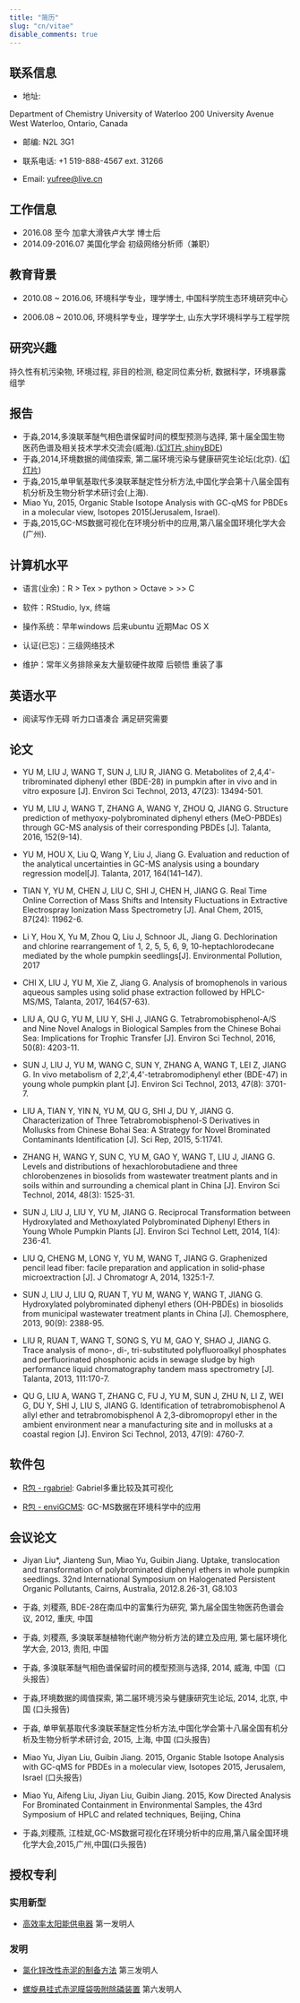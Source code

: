```yaml
---
title: "简历"
slug: "cn/vitae"
disable_comments: true
---
```


## 联系信息

- 地址: 

Department of Chemistry
University of Waterloo
200 University Avenue West
Waterloo, Ontario, Canada 

- 邮编: N2L 3G1

- 联系电话: +1 519-888-4567 ext. 31266

- Email: yufree@live.cn

## 工作信息

- 2016.08 至今 加拿大滑铁卢大学 博士后
- 2014.09-2016.07 美国化学会 初级网络分析师（兼职）

## 教育背景

- 2010.08 ~ 2016.06, 环境科学专业，理学博士, 中国科学院生态环境研究中心

- 2006.08 ~ 2010.06, 环境科学专业，理学学士, 山东大学环境科学与工程学院 

## 研究兴趣

持久性有机污染物, 环境过程, 非目的检测, 稳定同位素分析, 数据科学，环境暴露组学

## 报告

- 于淼,2014,多溴联苯醚气相色谱保留时间的模型预测与选择, 第十届全国生物医药色谱及相关技术学术交流会(威海).([幻灯片](https://github.com/yufree/presentation/blob/master/20140420weihai.pdf),[shinyBDE](https://github.com/yufree/shinyBDE))
- 于淼,2014,环境数据的阈值探索, 第二届环境污染与健康研究生论坛(北京). ([幻灯片](http://yufree.github.io/presentation/threshold/threshold))
- 于淼,2015,单甲氧基取代多溴联苯醚定性分析方法,中国化学会第十八届全国有机分析及生物分析学术研讨会(上海).
- Miao Yu, 2015, Organic Stable Isotope Analysis with GC-qMS for PBDEs in a molecular view, Isotopes 2015(Jerusalem, Israel).
- 于淼,2015,GC-MS数据可视化在环境分析中的应用,第八届全国环境化学大会(广州).

## 计算机水平

- 语言(业余)：R > Tex > python > Octave >  >> C

- 软件：RStudio, lyx, 终端

- 操作系统：早年windows 后来ubuntu 近期Mac OS X

- 认证(已忘)：三级网络技术

- 维护：常年义务排除亲友大量软硬件故障 后顿悟 重装了事

## 英语水平

- 阅读写作无碍 听力口语凑合 满足研究需要

## 论文

- YU M, LIU J, WANG T, SUN J, LIU R, JIANG G. Metabolites of 2,4,4'-tribrominated diphenyl ether (BDE-28) in pumpkin after in vivo and in vitro exposure [J]. Environ Sci Technol, 2013, 47(23): 13494-501.

- YU M, LIU J, WANG T, ZHANG A, WANG Y, ZHOU Q, JIANG G. Structure prediction of methyoxy-polybrominated diphenyl ethers (MeO-PBDEs) through GC-MS analysis of their corresponding PBDEs [J]. Talanta, 2016, 152(9-14).

- YU M, HOU X, Liu Q, Wang Y, Liu J, Jiang G. Evaluation and reduction of the analytical uncertainties in GC-MS analysis using a boundary regression model[J]. Talanta, 2017, 164(141–147). 

- TIAN Y, YU M, CHEN J, LIU C, SHI J, CHEN H, JIANG G. Real Time Online Correction of Mass Shifts and Intensity Fluctuations in Extractive Electrospray Ionization Mass Spectrometry [J]. Anal Chem, 2015, 87(24): 11962-6.

- Li Y, Hou X, Yu M, Zhou Q, Liu J, Schnoor JL, Jiang G. Dechlorination and chlorine rearrangement of 1, 2, 5, 5, 6, 9, 10-heptachlorodecane mediated by the whole pumpkin seedlings[J]. Environmental Pollution, 2017

- CHI X, LIU J, YU M, Xie Z, Jiang G. Analysis of bromophenols in various aqueous samples using solid phase extraction followed by HPLC-MS/MS, Talanta, 2017, 164(57-63).

- LIU A, QU G, YU M, LIU Y, SHI J, JIANG G. Tetrabromobisphenol-A/S and Nine Novel Analogs in Biological Samples from the Chinese Bohai Sea: Implications for Trophic Transfer [J]. Environ Sci Technol, 2016, 50(8): 4203-11.

- SUN J, LIU J, YU M, WANG C, SUN Y, ZHANG A, WANG T, LEI Z, JIANG G. In vivo metabolism of 2,2',4,4'-tetrabromodiphenyl ether (BDE-47) in young whole pumpkin plant [J]. Environ Sci Technol, 2013, 47(8): 3701-7.

- LIU A, TIAN Y, YIN N, YU M, QU G, SHI J, DU Y, JIANG G. Characterization of Three Tetrabromobisphenol-S Derivatives in Mollusks from Chinese Bohai Sea: A Strategy for Novel Brominated Contaminants Identification [J]. Sci Rep, 2015, 5:11741.

- ZHANG H, WANG Y, SUN C, YU M, GAO Y, WANG T, LIU J, JIANG G. Levels and distributions of hexachlorobutadiene and three chlorobenzenes in biosolids from wastewater treatment plants and in soils within and surrounding a chemical plant in China [J]. Environ Sci Technol, 2014, 48(3): 1525-31.

- SUN J, LIU J, LIU Y, YU M, JIANG G. Reciprocal Transformation between Hydroxylated and Methoxylated Polybrominated Diphenyl Ethers in Young Whole Pumpkin Plants [J]. Environ Sci Technol Lett, 2014, 1(4): 236-41.

- LIU Q, CHENG M, LONG Y, YU M, WANG T, JIANG G. Graphenized pencil lead fiber: facile preparation and application in solid-phase microextraction [J]. J Chromatogr A, 2014, 1325:1-7.

- SUN J, LIU J, LIU Q, RUAN T, YU M, WANG Y, WANG T, JIANG G. Hydroxylated polybrominated diphenyl ethers (OH-PBDEs) in biosolids from municipal wastewater treatment plants in China [J]. Chemosphere, 2013, 90(9): 2388-95.

- LIU R, RUAN T, WANG T, SONG S, YU M, GAO Y, SHAO J, JIANG G. Trace analysis of mono-, di-, tri-substituted polyfluoroalkyl phosphates and perfluorinated phosphonic acids in sewage sludge by high performance liquid chromatography tandem mass spectrometry [J]. Talanta, 2013, 111:170-7.

- QU G, LIU A, WANG T, ZHANG C, FU J, YU M, SUN J, ZHU N, LI Z, WEI G, DU Y, SHI J, LIU S, JIANG G. Identification of tetrabromobisphenol A allyl ether and tetrabromobisphenol A 2,3-dibromopropyl ether in the ambient environment near a manufacturing site and in mollusks at a coastal region [J]. Environ Sci Technol, 2013, 47(9): 4760-7.

## 软件包

- [R包 - rgabriel](http://cran.r-project.org/web/packages/rgabriel/index.html): Gabriel多重比较及其可视化

- [R包 - enviGCMS](http://cran.r-project.org/web/packages/enviGCMS/index.html): GC-MS数据在环境科学中的应用

## 会议论文

- Jiyan Liu*, Jianteng Sun, Miao Yu, Guibin Jiang. Uptake, translocation and transformation of polybrominated diphenyl ethers in whole pumpkin seedlings. 32nd International Symposium on Halogenated Persistent Organic Pollutants, Cairns, Australia, 2012.8.26-31, G8.103

- 于淼, 刘稷燕, BDE-28在南瓜中的富集行为研究, 第九届全国生物医药色谱会议, 2012, 重庆, 中国

- 于淼, 刘稷燕, 多溴联苯醚植物代谢产物分析方法的建立及应用, 第七届环境化学大会, 2013, 贵阳, 中国

- 于淼, 多溴联苯醚气相色谱保留时间的模型预测与选择, 2014, 威海, 中国（口头报告）

- 于淼,环境数据的阈值探索, 第二届环境污染与健康研究生论坛, 2014, 北京, 中国 (口头报告)

- 于淼, 单甲氧基取代多溴联苯醚定性分析方法,中国化学会第十八届全国有机分析及生物分析学术研讨会, 2015, 上海, 中国 (口头报告)

- Miao Yu, Jiyan Liu, Guibin Jiang. 2015, Organic Stable Isotope Analysis with GC-qMS for PBDEs in a molecular view, Isotopes 2015, Jerusalem, Israel (口头报告)

- Miao Yu, Aifeng Liu, Jiyan Liu, Guibin Jiang. 2015, Kow Directed Analysis For Brominated Containment in Environmental Samples, the 43rd Symposium of HPLC and related techniques, Beijing, China

- 于淼,刘稷燕, 江桂斌,GC-MS数据可视化在环境分析中的应用,第八届全国环境化学大会,2015,广州,中国(口头报告)

## 授权专利

### 实用新型

- [高效率太阳能供电器](https://www.google.com.hk/patents/CN201004609Y) 第一发明人

### 发明

- [氯化锌改性赤泥的制备方法](http://www.google.com.hk/patents/CN101559353B) 第三发明人

- [螺旋悬挂式赤泥膜袋吸附除磷装置](https://www.google.com.hk/patents/CN101456602B) 第六发明人
